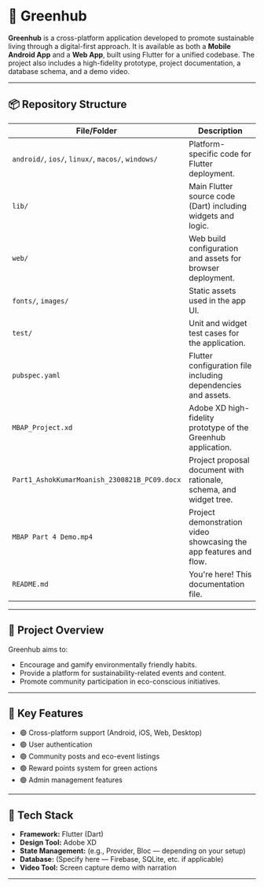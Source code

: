 # 🌱 Greenhub

**Greenhub** is a cross-platform application developed to promote sustainable living through a digital-first approach. It is available as both a **Mobile Android App** and a **Web App**, built using Flutter for a unified codebase. The project also includes a high-fidelity prototype, project documentation, a database schema, and a demo video.

---

## 📦 Repository Structure

| File/Folder              | Description                                                                 |
|--------------------------|-----------------------------------------------------------------------------|
| `android/`, `ios/`, `linux/`, `macos/`, `windows/` | Platform-specific code for Flutter deployment.                          |
| `lib/`                   | Main Flutter source code (Dart) including widgets and logic.               |
| `web/`                   | Web build configuration and assets for browser deployment.                 |
| `fonts/`, `images/`      | Static assets used in the app UI.                                          |
| `test/`                  | Unit and widget test cases for the application.                            |
| `pubspec.yaml`           | Flutter configuration file including dependencies and assets.              |
| `MBAP_Project.xd`        | Adobe XD high-fidelity prototype of the Greenhub application.              |
| `Part1_AshokKumarMoanish_2300821B_PC09.docx` | Project proposal document with rationale, schema, and widget tree. |
| `MBAP Part 4 Demo.mp4`   | Project demonstration video showcasing the app features and flow.          |
| `README.md`              | You're here! This documentation file.                                      |

---

## 🎯 Project Overview

Greenhub aims to:
- Encourage and gamify environmentally friendly habits.
- Provide a platform for sustainability-related events and content.
- Promote community participation in eco-conscious initiatives.

---

## 🚀 Key Features

- 🟢 Cross-platform support (Android, iOS, Web, Desktop)
- 🟢 User authentication
- 🟢 Community posts and eco-event listings
- 🟢 Reward points system for green actions
- 🟢 Admin management features

---

## 🧠 Tech Stack

- **Framework:** Flutter (Dart)
- **Design Tool:** Adobe XD
- **State Management:** (e.g., Provider, Bloc — depending on your setup)
- **Database:** (Specify here — Firebase, SQLite, etc. if applicable)
- **Video Tool:** Screen capture demo with narration

---
